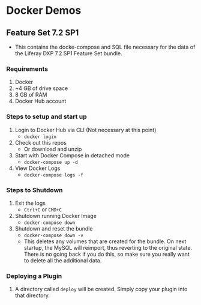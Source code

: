 # Docker Demos

## Feature Set 7.2 SP1
- This contains the docke-compose and SQL file necessary for the data of the Liferay DXP 7.2 SP1 Feature Set bundle.

### Requirements
1. Docker
2. ~4 GB of drive space
3. 8 GB of RAM
4. Docker Hub account

### Steps to setup and start up
1. Login to Docker Hub via CLI (Not necessary at this point)
	- `docker login`
2. Check out this repos
	- Or download and unzip
3. Start with Docker Compose in detached mode
	- `docker-compose up -d`
4. View Docker Logs
	- `docker-compose logs -f`
	
### Steps to Shutdown
1. Exit the logs
	- `Ctrl+C` or `CMD+C`
2. Shutdown running Docker Image
	- `docker-compose down`
3. Shutdown and reset the bundle
	- `docker-compose down -v`
	- This deletes any volumes that are created for the bundle. On next startup, the MySQL will reimport, thus reverting to the original state. There is no going back if you do this, so make sure you really want to delete all the additional data.
	
### Deploying a Plugin
1. A directory called `deploy` will be created. Simply copy your plugin into that directory.